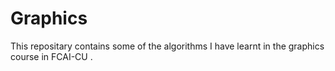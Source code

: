 # Graphics
This repositary contains some of the algorithms I have learnt in the graphics course in FCAI-CU .

